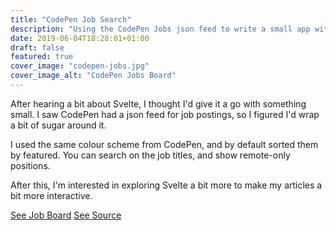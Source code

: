 ```yaml
---
title: "CodePen Job Search"
description: "Using the CodePen Jobs json feed to write a small app with Svelte to search and filter jobs."
date: 2019-06-04T18:28:01+01:00
draft: false
featured: true
cover_image: "codepen-jobs.jpg"
cover_image_alt: "CodePen Jobs Board"
---
```


After hearing a bit about Svelte, I thought I'd give it a go with something small. I saw CodePen had a json feed for job postings, so I figured I'd wrap a bit of sugar around it.

I used the same colour scheme from CodePen, and by default sorted them by featured. You can search on the job titles, and show remote-only positions.

After this, I'm interested in exploring Svelte a bit more to make my articles a bit more interactive.

<a href="https://codepen.io/tjFogarty/project/live/XqqnVO" class="c-btn c-btn-primary--inverted" target="_blank" rel="noopener noreferrer">See Job Board</a>
<a href="https://github.com/tjFogarty/codepen-job-board-svelte" class="c-btn c-btn-primary--inverted" target="_blank" rel="noopener noreferrer">See Source</a>